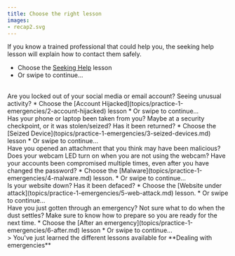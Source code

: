 ```yaml
---
title: Choose the right lesson
images:
- recap2.svg
---
```

If you know a trained professional that could help you, the seeking help lesson will explain how to contact them safely.
* Choose the [Seeking Help](topics/practice-1-emergencies/1-seek-help) lesson
* Or swipe to continue...
<br>
Are you locked out of your social media or email account? Seeing unusual activity?
* Choose the [Account Hijacked](topics/practice-1-emergencies/2-account-hijacked) lesson
* Or swipe to continue...
<br>
Has your phone or laptop been taken from you? Maybe at a security checkpoint, or it was stolen/seized? Has it been returned?
* Choose the [Seized Device](topics/practice-1-emergencies/3-seized-devices.md) lesson
* Or swipe to continue...
<br>
Have you opened an attachment that you think may have been malicious? Does your webcam LED turn on when you are not using the webcam? Have your accounts been compromised multiple times, even after you have changed the password?
* Choose the [Malware](topics/practice-1-emergencies/4-malware.md) lesson.
* Or swipe to continue...
<br>
Is your website down? Has it been defaced?
* Choose the [Website under attack](topics/practice-1-emergencies/5-web-attack.md) lesson.
* Or swipe to continue...
<br>
Have you just gotten through an emergency? Not sure what to do when the dust settles? Make sure to know how to prepare so you are ready for the next time.
* Choose the [After an emergency](topics/practice-1-emergencies/6-after.md) lesson
* Or swipe to continue...
<br>
> You've just learned the different lessons available for **Dealing with emergencies**
